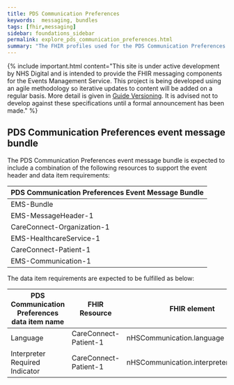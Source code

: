```yaml
---
title: PDS Communication Preferences
keywords:  messaging, bundles
tags: [fhir,messaging]
sidebar: foundations_sidebar
permalink: explore_pds_communication_preferences.html
summary: "The FHIR profiles used for the PDS Communication Preferences event message bundle"
---
```


{% include important.html content="This site is under active development by NHS Digital and is intended to provide the FHIR messaging components for the Events Management Service. This project is being developed using an agile methodology so iterative updates to content will be added on a regular basis. More detail is given in [Guide Versioning](/overview_guide_versioning.html). It is advised not to develop against these specifications until a formal announcement has been made." %}

## PDS Communication Preferences event message bundle ##

The PDS Communication Preferences event message bundle is expected to include a combination of the following resources to support the event header and data item requirements:

| PDS Communication Preferences Event Message Bundle |
|----------------------------------------------------|
| EMS-Bundle                                         |
| EMS-MessageHeader-1                                |
| CareConnect-Organization-1                         |
| EMS-HealthcareService-1                            |
| CareConnect-Patient-1                              |
| EMS-Communication-1                                |

The data item requirements are expected to be fulfilled as below:

| PDS Communication Preferences data item name | FHIR Resource         | FHIR element                         | Mandatory/Optional/Required |
|----------------------------------------------|-----------------------|--------------------------------------|-----------------------------|
| Language                                     | CareConnect-Patient-1 | nHSCommunication.language            | Mandatory                   |
| Interpreter Required Indicator               | CareConnect-Patient-1 | nHSCommunication.interpreterRequired | mandatory                   |







